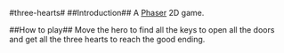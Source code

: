 #three-hearts#
##Introduction##
A [Phaser](https://github.com/photonstorm/phaser) 2D game. 

##How to play##
Move the hero to find all the keys to open all the doors and get all the three hearts to reach the good ending.
